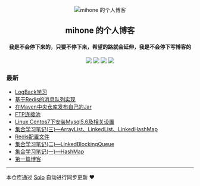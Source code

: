 <p align="center"><img alt="mihone 的个人博客" src="https://i.loli.net/2019/10/10/EefT6CgDu7KHYlO.jpg"></p><h2 align="center">
mihone 的个人博客
</h2>

<h4 align="center">我是不会停下来的，只要不停下来，希望的路就会延伸，我是不会停下写博客的</h4>
<p align="center"><a title="mihone 的个人博客" target="_blank" href="https://github.com/mihone/solo-blog"><img src="https://img.shields.io/github/last-commit/mihone/solo-blog.svg?style=flat-square&color=FF9900"></a>
<a title="GitHub repo size in bytes" target="_blank" href="https://github.com/mihone/solo-blog"><img src="https://img.shields.io/github/repo-size/mihone/solo-blog.svg?style=flat-square"></a>
<a title="Solo Version" target="_blank" href="https://github.com/b3log/solo/releases"><img src="https://img.shields.io/badge/solo-3.6.5-f1e05a.svg?style=flat-square&color=blueviolet"></a>
<a title="Hits" target="_blank" href="https://github.com/b3log/hits"><img src="https://hits.b3log.org/mihone/solo-blog.svg"></a></p>

### 最新

* [LogBack学习](https://blog.mihone.site/articles/2019/10/23/1571821095257.html)
* [基于Redis的消息队列实现](https://blog.mihone.site/articles/2019/10/10/1570709998541.html)
* [在Maven中央仓库发布自己的Jar](https://blog.mihone.site/articles/2019/10/10/1570709926517.html)
* [FTP连接池](https://blog.mihone.site/articles/2019/10/10/1570709826701.html)
* [Linux Centos7下安装Mysql5.6及相关设置](https://blog.mihone.site/articles/2019/10/10/1570709587797.html)
* [集合学习笔记(三)—ArrayList、LinkedList、LinkedHashMap](https://blog.mihone.site/articles/2019/10/10/1570709218946.html)
* [Redis配置文件](https://blog.mihone.site/articles/2019/10/10/1570708779463.html)
* [集合学习笔记(二)—LinkedBlockingQueue](https://blog.mihone.site/articles/2019/10/10/1570708543427.html)
* [集合学习笔记(一)—HashMap](https://blog.mihone.site/articles/2019/10/10/1570664051457.html)
* [第一篇博客](https://blog.mihone.site/articles/2019/10/10/1570663828106.html)



---

本仓库通过 [Solo](https://github.com/b3log/solo) 自动进行同步更新 ❤️ 